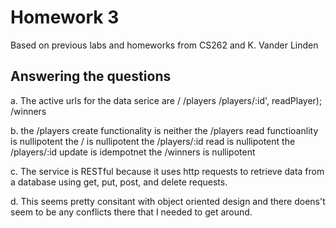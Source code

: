 # Homework 3

Based on previous labs and homeworks from CS262 and K. Vander Linden

## Answering the questions

a. The active urls for the data serice are
/
/players
/players/:id', readPlayer);
/winners

b.
the /players create functionality is neither
the /players read functioanlity is nullipotent
the / is nullipotent
the /players/:id read is nullipotent
the /players/:id update is idempotnet
the /winners is nullipotent

c.
The service is RESTful because it uses http requests to retrieve data from a database using get, put, post, and delete requests.

d.
This seems pretty consitant with object oriented design and there doens't seem to be any conflicts there that I needed to get around.
